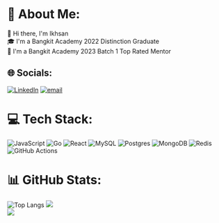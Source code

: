 # 💫 About Me:
👋 Hi there, I'm Ikhsan<br>🎓 I'm a Bangkit Academy 2022 Distinction Graduate<br>🏅 I'm a Bangkit Academy 2023 Batch 1 Top Rated Mentor


## 🌐 Socials:
[![LinkedIn](https://img.shields.io/badge/LinkedIn-%230077B5.svg?logo=linkedin&logoColor=white)](https://linkedin.com/in/www.linkedin.com/in/ikhsankhoerul) [![email](https://img.shields.io/badge/Email-D14836?logo=gmail&logoColor=white)](mailto:ikhsankhoerulr@gmail.com) 

# 💻 Tech Stack:
![JavaScript](https://img.shields.io/badge/javascript-%23323330.svg?style=for-the-badge&logo=javascript&logoColor=%23F7DF1E) ![Go](https://img.shields.io/badge/go-%2300ADD8.svg?style=for-the-badge&logo=go&logoColor=white) ![React](https://img.shields.io/badge/react-%2320232a.svg?style=for-the-badge&logo=react&logoColor=%2361DAFB) ![MySQL](https://img.shields.io/badge/mysql-4479A1.svg?style=for-the-badge&logo=mysql&logoColor=white) ![Postgres](https://img.shields.io/badge/postgres-%23316192.svg?style=for-the-badge&logo=postgresql&logoColor=white) ![MongoDB](https://img.shields.io/badge/MongoDB-%234ea94b.svg?style=for-the-badge&logo=mongodb&logoColor=white) ![Redis](https://img.shields.io/badge/redis-%23DD0031.svg?style=for-the-badge&logo=redis&logoColor=white) ![GitHub Actions](https://img.shields.io/badge/github%20actions-%232671E5.svg?style=for-the-badge&logo=githubactions&logoColor=white)

# 📊 GitHub Stats:
![Top Langs](https://github-readme-stats.vercel.app/api/top-langs/?username=khoerulih&langs_count=8)
![](https://nirzak-streak-stats.vercel.app/?user=khoerulih&theme=holi&hide_border=true)<br/>
![](https://github-readme-stats.vercel.app/api/top-langs/?username=khoerulih&theme=holi&hide_border=true&include_all_commits=false&count_private=true&layout=compact)

<!-- Proudly created with GPRM ( https://gprm.itsvg.in ) -->
